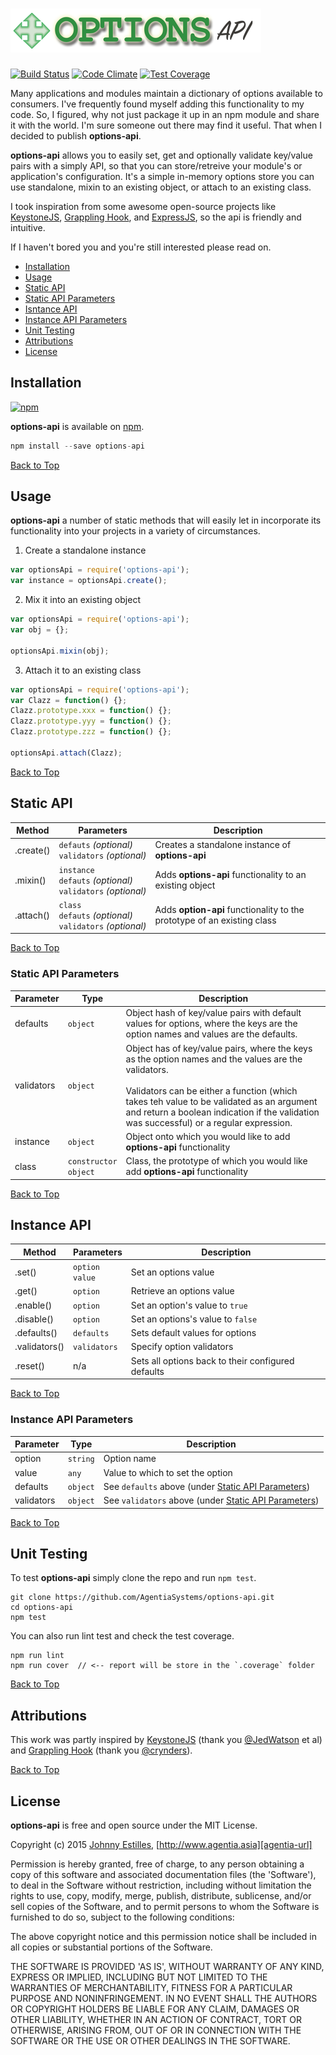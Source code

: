 <a name="top"></a>
# ![logo][logo-url]

[![Build Status][travis-image]][travis-url]
[![Code Climate][gpa-badge]][codeclimate-url]
[![Test Coverage][coverage-badge]][codeclimate-url]

Many applications and modules maintain a dictionary of options available to consumers.
I've frequently found myself adding this functionality to my code. So, I figured, why not just
package it up in an npm module and share it with the world. I'm sure someone
out there may find it useful. That when I decided to publish **options-api**.

**options-api** allows you to easily set, get and optionally validate key/value
pairs with a simply API, so that you can store/retreive your module's or application's
configuration. It's a simple in-memory options store you can use standalone, mixin
to an existing object, or attach to an existing class.

I took inspiration from some awesome open-source projects like [KeystoneJS][keystone-url], [Grappling Hook][grappling-url], and [ExpressJS][express-url], so the api is friendly and intuitive.

If I haven't bored you and you're still interested please read on.

- [Installation](#installation)
- [Usage](#usage)
- [Static API](#static-api)
- [Static API Parameters](#static-api-params)
- [Isntance API](#instance-api)
- [Instance API Parameters](#instance-api-params)
- [Unit Testing](#unit-testing)
- [Attributions](#attributions)
- [License](#License)

<a name="installation"></a>
## Installation
[![npm][npm-badge]][npm-url]

**options-api** is available on [npm][npm-url].

```js
npm install --save options-api
```

[Back to Top](#top)

<a name="usage"></a>
## Usage

**options-api** a number of static methods that will easily let in incorporate its
functionality into your projects in a variety of circumstances.

1. Create a standalone instance

  ```js
  var optionsApi = require('options-api');
  var instance = optionsApi.create();
  ```

2. Mix it into an existing object

  ```js
  var optionsApi = require('options-api');
  var obj = {};

  optionsApi.mixin(obj);
  ```

3. Attach it to an existing class

  ```js
  var optionsApi = require('options-api');
  var Clazz = function() {};
  Clazz.prototype.xxx = function() {};
  Clazz.prototype.yyy = function() {};
  Clazz.prototype.zzz = function() {};

  optionsApi.attach(Clazz);
  ```

[Back to Top](#top)

<a name="static-api"></a>
## Static API

Method | Parameters | Description
------ | ---------- | -----------
.create() | `defauts`&nbsp;*(optional)*<br>`validators`&nbsp;*(optional)* | Creates a standalone instance of **options-api**
.mixin() | `instance`<br>`defauts`&nbsp;*(optional)*<br>`validators`&nbsp;*(optional)* | Adds **options-api** functionality to an existing object
.attach() | `class`<br>`defauts`&nbsp;*(optional)*<br>`validators`&nbsp;*(optional)* | Adds **option-api** functionality to the prototype of an existing class

<a name="static-api-params"></a>

[Back to Top](#top)

<a name="static-api-params"></a>
### Static API Parameters

Parameter | Type | Description
--------- | ---- | -----------
defaults | `object` | Object hash of key/value pairs with default values for options, where the keys are the option names and values are the defaults.
validators | `object` | Object has of key/value pairs, where the keys as the option names and the values are the validators.<br><br>Validators can be either a function (which takes teh value to be validated as an argument and return a boolean indication if the validation was successful) or a regular expression.
instance | `object` | Object onto which you would like to add  **options-api** functionality
class | `constructor`<br>`object` | Class, the prototype of which you would like  add  **options-api** functionality

[Back to Top](#top)

<a name="instance-api"></a>
## Instance API

Method | Parameters | Description
------ | ---------- | -----------
.set() | `option`<br>`value` | Set an options value
.get() | `option` | Retrieve an options value
.enable() | `option` | Set an option's value to `true`
.disable() | `option` | Set an options's value to `false`
.defaults() | `defaults`| Sets default values for options
.validators() | `validators` | Specify option validators
.reset() | n/a | Sets all options back to their configured defaults

[Back to Top](#top)

<a name="instance-api-params"></a>
### Instance API Parameters

Parameter | Type | Description
--------- | ---- | -----------
option | `string` | Option name
value | `any` | Value to which to set the option
defaults | `object` | See `defaults` above (under [Static API Parameters](#static-api-params))
validators | `object` | See `validators` above (under [Static API Parameters](#static-api-params))

[Back to Top](#top)

<a name="unit-testing"></a>
## Unit Testing
To test **options-api** simply clone the repo and run `npm test`.

```
git clone https://github.com/AgentiaSystems/options-api.git
cd options-api
npm test
```

You can also run lint test and check the test coverage.

```
npm run lint
npm run cover  // <-- report will be store in the `.coverage` folder
```

[Back to Top](#top)

<a name="attributions"></a>
## Attributions
This work was partly inspired by [KeystoneJS][keystone-url] (thank you [@JedWatson][jedwatson-url] et al) and [Grappling Hook][grappling-url] (thank you [@crynders][crynders-url]).

[Back to Top](#top)

<a name="license"></a>
## License
**options-api** is free and open source under the MIT License.

Copyright (c) 2015 [Johnny Estilles](https://github.com/JohnnyEstilles), [http://www.agentia.asia][agentia-url]


Permission is hereby granted, free of charge, to any person obtaining a copy of this software and associated documentation files (the 'Software'), to deal in the Software without restriction, including without limitation the rights to use, copy, modify, merge, publish, distribute, sublicense, and/or sell copies of the Software, and to permit persons to whom the Software is furnished to do so, subject to the following conditions:

The above copyright notice and this permission notice shall be included in all copies or substantial portions of the Software.

THE SOFTWARE IS PROVIDED 'AS IS', WITHOUT WARRANTY OF ANY KIND, EXPRESS OR IMPLIED, INCLUDING BUT NOT LIMITED TO THE WARRANTIES OF MERCHANTABILITY, FITNESS FOR A PARTICULAR PURPOSE AND NONINFRINGEMENT. IN NO EVENT SHALL THE AUTHORS OR COPYRIGHT HOLDERS BE LIABLE FOR ANY CLAIM, DAMAGES OR OTHER LIABILITY, WHETHER IN AN ACTION OF CONTRACT, TORT OR OTHERWISE, ARISING FROM, OUT OF OR IN CONNECTION WITH THE SOFTWARE OR THE USE OR OTHER DEALINGS IN THE SOFTWARE.

[logo-url]: media/logo.png
[agentia-url]: http://www.agentia.asia
[express-url]: http://expressjs.com

[keystone-url]: http://www.keystonejs.com
[jedwatson-url]: https://github.com/JedWatson

[grappling-url]: https://github.com/keystonejs/grappling-hook
[crynders-url]: https://github.com/creynders

[npm-badge]: https://badge.fury.io/js/options-api.svg
[npm-url]: https://npmjs.org/package/options-api

[travis-image]: https://travis-ci.org/AgentiaSystems/options-api.svg?branch=master
[travis-url]: https://travis-ci.org/AgentiaSystems/options-api

[codeclimate-url]: https://codeclimate.com/github/AgentiaSystems/options-api
[gpa-badge]: https://codeclimate.com/github/AgentiaSystems/options-api/badges/gpa.svg
[coverage-badge]: https://codeclimate.com/github/AgentiaSystems/options-api/badges/coverage.svg

